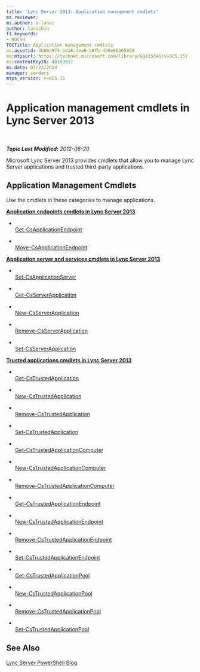 ```yaml
---
title: 'Lync Server 2013: Application management cmdlets'
ms.reviewer: 
ms.author: v-lanac
author: lanachin
f1.keywords:
- NOCSH
TOCTitle: Application management cmdlets
ms:assetid: 3b06d974-bda8-4ea6-b8fb-4d9e60265868
ms:mtpsurl: https://technet.microsoft.com/library/Gg415646(v=OCS.15)
ms:contentKeyID: 48183917
ms.date: 07/23/2014
manager: serdars
mtps_version: v=OCS.15
---
```


<div data-xmlns="http://www.w3.org/1999/xhtml">

<div class="topic" data-xmlns="http://www.w3.org/1999/xhtml" data-msxsl="urn:schemas-microsoft-com:xslt" data-cs="http://msdn.microsoft.com/">

<div data-asp="http://msdn2.microsoft.com/asp">

# Application management cmdlets in Lync Server 2013

</div>

<div id="mainSection">

<div id="mainBody">

<span> </span>

_**Topic Last Modified:** 2012-06-20_

Microsoft Lync Server 2013 provides cmdlets that allow you to manage Lync Server applications and trusted third-party applications.

<div>

## Application Management Cmdlets

Use the cmdlets in these categories to manage applications.

**[Application endpoints cmdlets in Lync Server 2013](lync-server-2013-application-endpoints-cmdlets.md)**

  - <span></span>  
    [Get-CsApplicationEndpoint](https://technet.microsoft.com/en-us/library/Gg398655(v=OCS.15))

  - <span></span>  
    [Move-CsApplicationEndpoint](https://technet.microsoft.com/en-us/library/Gg398188(v=OCS.15))

**[Application server and services cmdlets in Lync Server 2013](lync-server-2013-application-server-and-services-cmdlets.md)**

  - <span></span>  
    [Set-CsApplicationServer](https://technet.microsoft.com/en-us/library/Gg398562(v=OCS.15))

<!-- end list -->

  - <span></span>  
    [Get-CsServerApplication](https://technet.microsoft.com/en-us/library/Gg425948(v=OCS.15))

  - <span></span>  
    [New-CsServerApplication](https://technet.microsoft.com/en-us/library/Gg398096(v=OCS.15))

  - <span></span>  
    [Remove-CsServerApplication](https://technet.microsoft.com/en-us/library/Gg398366(v=OCS.15))

  - <span></span>  
    [Set-CsServerApplication](https://technet.microsoft.com/en-us/library/Gg412850(v=OCS.15))

**[Trusted applications cmdlets in Lync Server 2013](lync-server-2013-trusted-applications-cmdlets.md)**

  - <span></span>  
    [Get-CsTrustedApplication](https://technet.microsoft.com/en-us/library/Gg399025(v=OCS.15))

  - <span></span>  
    [New-CsTrustedApplication](https://technet.microsoft.com/en-us/library/Gg398259(v=OCS.15))

  - <span></span>  
    [Remove-CsTrustedApplication](https://technet.microsoft.com/en-us/library/Gg398176(v=OCS.15))

  - <span></span>  
    [Set-CsTrustedApplication](https://technet.microsoft.com/en-us/library/Gg425840(v=OCS.15))

<!-- end list -->

  - <span></span>  
    [Get-CsTrustedApplicationComputer](https://technet.microsoft.com/en-us/library/Gg425843(v=OCS.15))

  - <span></span>  
    [New-CsTrustedApplicationComputer](https://technet.microsoft.com/en-us/library/Gg398405(v=OCS.15))

  - <span></span>  
    [Remove-CsTrustedApplicationComputer](https://technet.microsoft.com/en-us/library/Gg398838(v=OCS.15))

<!-- end list -->

  - <span></span>  
    [Get-CsTrustedApplicationEndpoint](https://technet.microsoft.com/en-us/library/Gg413035(v=OCS.15))

  - <span></span>  
    [New-CsTrustedApplicationEndpoint](https://technet.microsoft.com/en-us/library/Gg398594(v=OCS.15))

  - <span></span>  
    [Remove-CsTrustedApplicationEndpoint](https://technet.microsoft.com/en-us/library/Gg398837(v=OCS.15))

  - <span></span>  
    [Set-CsTrustedApplicationEndpoint](https://technet.microsoft.com/en-us/library/Gg398509(v=OCS.15))

<!-- end list -->

  - <span></span>  
    [Get-CsTrustedApplicationPool](https://technet.microsoft.com/en-us/library/Gg413055(v=OCS.15))

  - <span></span>  
    [New-CsTrustedApplicationPool](https://technet.microsoft.com/en-us/library/Gg425804(v=OCS.15))

  - <span></span>  
    [Remove-CsTrustedApplicationPool](https://technet.microsoft.com/en-us/library/Gg398750(v=OCS.15))

  - <span></span>  
    [Set-CsTrustedApplicationPool](https://technet.microsoft.com/en-us/library/Gg398187(v=OCS.15))

</div>

<div>

## See Also


[Lync Server PowerShell Blog](http://go.microsoft.com/fwlink/p/?linkid=203150)  
  

</div>

</div>

<span> </span>

</div>

</div>

</div>

